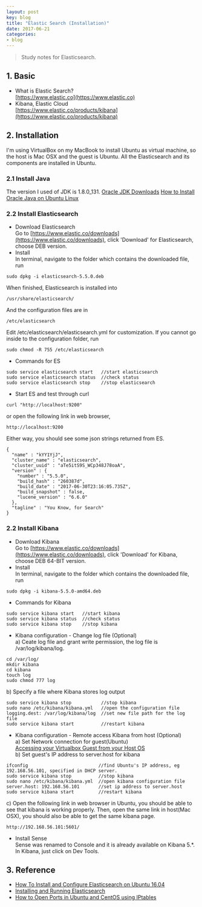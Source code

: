 ```yaml
---
layout: post
key: blog
title: "Elastic Search (Installation)"
date: 2017-06-21
categories:
- blog
---
```


> Study notes for Elasticsearch.

## 1. Basic
  * What is Elastic Search?  
  [https://www.elastic.co](https://www.elastic.co)  
  * Kibana, Elastic Cloud  
  [https://www.elastic.co/products/kibana](https://www.elastic.co/products/kibana)

## 2. Installation
I'm using VirtualBox on my MacBook to install Ubuntu as virtual machine, so the host is Mac OSX and the guest is Ubuntu. All the Elasticsearch and its components are installed in Ubuntu.

### 2.1 Install Java
  The version I used of JDK is 1.8.0_131.
  [Oracle JDK Downloads](http://www.oracle.com/technetwork/java/javase/downloads/index.html)
  [How to Install Oracle Java on Ubuntu Linux](http://www.wikihow.com/Install-Oracle-Java-on-Ubuntu-Linux)  

### 2.2 Install Elasticsearch  
  * Download Elasticsearch  
  Go to [https://www.elastic.co/downloads](https://www.elastic.co/downloads), click 'Download' for Elasticsearch, choose DEB version.  
  * Install  
  In terminal, navigate to the folder which contains the downloaded file, run  
  ```
  sudo dpkg -i elasticsearch-5.5.0.deb
  ```

  When finished, Elasticsearch is installed into  
  ```
  /usr/share/elasticsearch/
  ```

  And the configuration files are in  
  ```
  /etc/elasticsearch
  ```

  Edit /etc/elasticsearch/elasticsearch.yml for customization. If you cannot go inside to the configuration folder, run
  ```
  sudo chmod -R 755 /etc/elasticsearch
  ```
  *  Commands for ES  
  ```
  sudo service elasticsearch start   //start elasticsearch  
  sudo service elasticsearch status  //check status  
  sudo service elasticsearch stop    //stop elasticsearch
  ```
  * Start ES and test through curl
  ```
  curl "http://localhost:9200"
  ```

  or open the following link in web browser,
  ```
  http://localhost:9200
  ```

  Either way, you should see some json strings returned from ES.  
  ```
  {
    "name" : "kYY1YjJ",
    "cluster_name" : "elasticsearch",
    "cluster_uuid" : "aTe5itS9S_WCp348J78oaA",
    "version" : {
      "number" : "5.5.0",
      "build_hash" : "260387d",
      "build_date" : "2017-06-30T23:16:05.735Z",
      "build_snapshot" : false,
      "lucene_version" : "6.6.0"
    },
    "tagline" : "You Know, for Search"
  }
  ```

### 2.2 Install Kibana  
  * Download Kibana  
  Go to [https://www.elastic.co/downloads](https://www.elastic.co/downloads), click 'Download' for Kibana, choose DEB 64-BIT version.  
  * Install  
  In terminal, navigate to the folder which contains the downloaded file, run  
  ```
  sudo dpkg -i kibana-5.5.0-amd64.deb  
  ```
  * Commands for Kibana
  ```
  sudo service kibana start   //start kibana  
  sudo service kibana status  //check status  
  sudo service kibana stop    //stop kibana  
  ```
  * Kibana configuration - Change log file (Optional)  
  a) Ceate log file and grant write permission, the log file is /var/log/kibana/log.
  ```
  cd /var/log/
  mkdir kibana
  cd kibana
  touch log
  sudo chmod 777 log
  ```  

  b) Specify a file where Kibana stores log output
  ```
  sudo service kibana stop           //stop kibana  
  sudo nano /etc/kibana/kibana.yml   //open the configuration file
  logging.dest: /var/log/kibana/log  //set new file path for the log file
  sudo service kibana start          //restart kibana  
  ```
  * Kibana configuration - Remote access Kibana from host (Optional)  
  a) Set Network connection for guest(Ubuntu)  
  [Accessing your Virtualbox Guest from your Host OS](https://2buntu.com/articles/1513/accessing-your-virtualbox-guest-from-your-host-os/)  
  b) Set guest's IP address to server.host for kibana
  ```
  ifconfig                          //find Ubuntu's IP address, eg 192.168.56.101, specified in DHCP server.
  sudo service kibana stop          //stop kibana  
  sudo nano /etc/kibana/kibana.yml  //open kibana configuration file
  server.host: 192.168.56.101       //set ip address to server.host
  sudo service kibana start         //restart kibana  
  ```

  c) Open the following link in web browser in Ubuntu, you should be able to see that kibana is working properly. Then, open the same link in host(Mac OSX), you should also be able to get the same kibana page.
  ```
  http://192.168.56.101:5601/
  ```
  * Install Sense  
  Sense was renamed to Console and it is already available on Kibana 5.\*. In Kibana, just click on Dev Tools.  

## 3. Reference
* [How To Install and Configure Elasticsearch on Ubuntu 16.04](https://www.digitalocean.com/community/tutorials/how-to-install-and-configure-elasticsearch-on-ubuntu-16-04)  
* [Installing and Running Elasticsearch](https://www.elastic.co/guide/en/elasticsearch/guide/current/running-elasticsearch.html)  
* [How to Open Ports in Ubuntu and CentOS using IPtables](https://www.rosehosting.com/blog/how-to-open-ports-in-ubuntu-and-centos-using-iptables/)  
